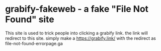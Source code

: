 # grabify-fakeweb - a fake "File Not Found" site
This site is used to trick people into clicking a grabify link.
the link will redirect to this site.
simply make a https://grabify.link/ with the redirect as file-not-found-errorpage.ga

